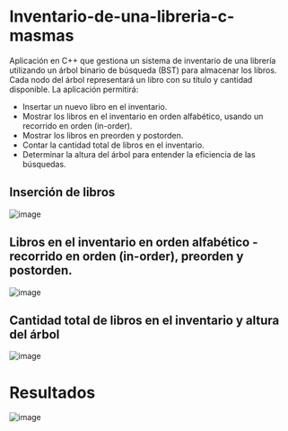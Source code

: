# Inventario-de-una-libreria-c-masmas
Aplicación en C++ que gestiona un sistema de inventario de una librería utilizando un árbol binario de búsqueda (BST) para almacenar los libros. Cada nodo del árbol representará un libro con su título y cantidad disponible. La aplicación permitirá:

- Insertar un nuevo libro en el inventario.
- Mostrar los libros en el inventario en orden alfabético, usando un recorrido en orden (in-order).
- Mostrar los libros en preorden y postorden.
- Contar la cantidad total de libros en el inventario.
- Determinar la altura del árbol para entender la eficiencia de las búsquedas.

## Inserción de libros
![image](https://github.com/NikoleSpace/Inventario-de-una-libreria-c-masmas/assets/129306932/568bdf88-2de5-400b-a040-a803d8f86690)

## Libros en el inventario en orden alfabético - recorrido en orden (in-order), preorden y postorden.
![image](https://github.com/NikoleSpace/Inventario-de-una-libreria-c-masmas/assets/129306932/2126341c-05c4-4106-9edb-c5c51b571e57)

## Cantidad total de libros en el inventario y altura del árbol
![image](https://github.com/NikoleSpace/Inventario-de-una-libreria-c-masmas/assets/129306932/a0597c90-2919-4e49-8a6a-e392e884d176)

# Resultados
![image](https://github.com/NikoleSpace/Inventario-de-una-libreria-c-masmas/assets/129306932/fc68bb5a-7a3b-47f6-99ca-cf11fced920a)
